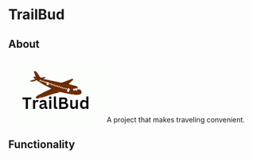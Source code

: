 # TrailBud

## About

![travelbuddy](./src/trailBud.png)
 A project that makes traveling convenient.

## Functionality